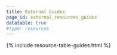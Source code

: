 ```yaml
---
title: External Guides
page_id: external_resources_guides
datatable: true
#type: resources
---
```


{% include resource-table-guides.html %}
